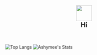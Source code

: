 <h2 align="center">
<img src="https://media.giphy.com/media/hvRJCLFzcasrR4ia7z/giphy.gif" width="50px">
<br/>
Hi
</h2>

<br/>

<!-- <img src="https://github-profile-trophy.vercel.app/?username=ashymee&rank=S,AAA,AA,A&theme=juicyfresh&margin-w=15&include_all_commits=true" align="center" alt="ashymee's trophy" /> -->
<!-- <img src="https://github-readme-streak-stats.herokuapp.com/?user=ashymee&theme=dark&line_height=40" width="48%" alt="ashymee's streak" /> -->

![Top Langs](https://github-readme-stats.vercel.app/api/top-langs/?username=ashymee&hide=html&theme=dark)
![Ashymee's Stats](https://github-readme-stats.vercel.app/api?username=ashymee&theme=dark&show_icons=true&include_all_commits=true&count_private=true&line_height=40)
